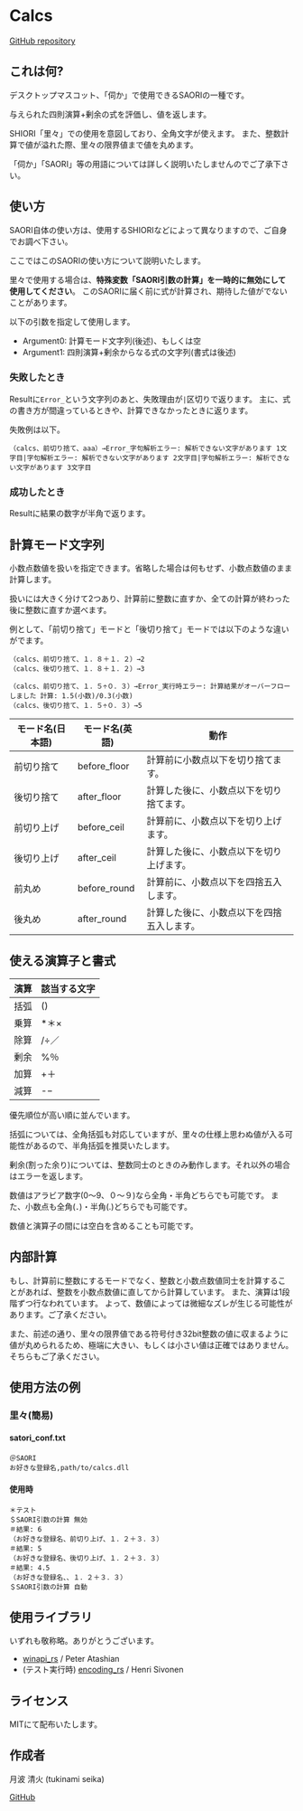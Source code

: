 # Calcs

[GitHub repository](https://github.com/tukinami/saori-calcs)

## これは何?

デスクトップマスコット、「伺か」で使用できるSAORIの一種です。

与えられた四則演算+剰余の式を評価し、値を返します。

SHIORI「里々」での使用を意図しており、全角文字が使えます。
また、整数計算で値が溢れた際、里々の限界値まで値を丸めます。

「伺か」「SAORI」等の用語については詳しく説明いたしませんのでご了承下さい。

## 使い方

SAORI自体の使い方は、使用するSHIORIなどによって異なりますので、ご自身でお調べ下さい。

ここではこのSAORIの使い方について説明いたします。

里々で使用する場合は、**特殊変数「SAORI引数の計算」を一時的に無効にして使用してください**。
このSAORIに届く前に式が計算され、期待した値がでないことがあります。

以下の引数を指定して使用します。

+ Argument0: 計算モード文字列(後述)、もしくは空
+ Argument1: 四則演算+剰余からなる式の文字列(書式は後述)

### 失敗したとき

Resultに`Error_`という文字列のあと、失敗理由が`|`区切りで返ります。
主に、式の書き方が間違っているときや、計算できなかったときに返ります。

失敗例は以下。

```
（calcs、前切り捨て、aaa）→Error_字句解析エラー: 解析できない文字があります 1文字目|字句解析エラー: 解析できない文字があります 2文字目|字句解析エラー: 解析できない文字があります 3文字目
```

### 成功したとき

Resultに結果の数字が半角で返ります。

## 計算モード文字列

小数点数値を扱いを指定できます。省略した場合は何もせず、小数点数値のまま計算します。

扱いには大きく分けて2つあり、計算前に整数に直すか、全ての計算が終わった後に整数に直すか選べます。

例として、「前切り捨て」モードと「後切り捨て」モードでは以下のような違いがでます。

```
（calcs、前切り捨て、１．８＋１．２）→2
（calcs、後切り捨て、１．８＋１．２）→3

（calcs、前切り捨て、１．５÷０．３）→Error_実行時エラー: 計算結果がオーバーフローしました 計算: 1.5(小数)/0.3(小数)
（calcs、後切り捨て、１．５÷０．３）→5
```

| モード名(日本語) | モード名(英語) | 動作                                       |
|------------------|----------------|--------------------------------------------|
| 前切り捨て       | before\_floor  | 計算前に小数点以下を切り捨てます。         |
| 後切り捨て       | after\_floor   | 計算した後に、小数点以下を切り捨てます。   |
| 前切り上げ       | before\_ceil   | 計算前に、小数点以下を切り上げます。       |
| 後切り上げ       | after\_ceil    | 計算した後に、小数点以下を切り上げます。   |
| 前丸め           | before\_round  | 計算前に、小数点以下を四捨五入します。     |
| 後丸め           | after\_round   | 計算した後に、小数点以下を四捨五入します。 |

## 使える演算子と書式

| 演算 | 該当する文字 |
|------|--------------|
| 括弧 | ()           |
| 乗算 | *＊×        |
| 除算 | /÷／        |
| 剰余 | %％          |
| 加算 | +＋          |
| 減算 | -−          |

優先順位が高い順に並んでいます。

括弧については、全角括弧も対応していますが、里々の仕様上思わぬ値が入る可能性があるので、半角括弧を推奨いたします。

剰余(割った余り)については、整数同士のときのみ動作します。それ以外の場合はエラーを返します。

数値はアラビア数字(0〜9、０〜９)なら全角・半角どちらでも可能です。
また、小数点も全角(．)・半角(.)どちらでも可能です。

数値と演算子の間には空白を含めることも可能です。

## 内部計算

もし、計算前に整数にするモードでなく、整数と小数点数値同士を計算することがあれば、整数を小数点数値に直してから計算しています。
また、演算は1段階ずつ行なわれています。
よって、数値によっては微細なズレが生じる可能性があります。ご了承ください。

また、前述の通り、里々の限界値である符号付き32bit整数の値に収まるように値が丸められるため、極端に大きい、もしくは小さい値は正確ではありません。
そちらもご了承ください。

## 使用方法の例

### 里々(簡易)

#### satori_conf.txt

```
＠SAORI
お好きな登録名,path/to/calcs.dll
```

#### 使用時

```
＊テスト
＄SAORI引数の計算	無効
＃結果: 6
（お好きな登録名、前切り上げ、１．２＋３．３）
＃結果: 5
（お好きな登録名、後切り上げ、１．２＋３．３）
＃結果: 4.5
（お好きな登録名、、１．２＋３．３）
＄SAORI引数の計算	自動
```

## 使用ライブラリ

いずれも敬称略。ありがとうございます。

+ [winapi\_rs](https://github.com/retep998/winapi-rs) / Peter Atashian
+ (テスト実行時) [encoding\_rs](https://github.com/hsivonen/encoding_rs) / Henri Sivonen

## ライセンス

MITにて配布いたします。

## 作成者

月波 清火 (tukinami seika)

[GitHub](https://github.com/tukinami)

